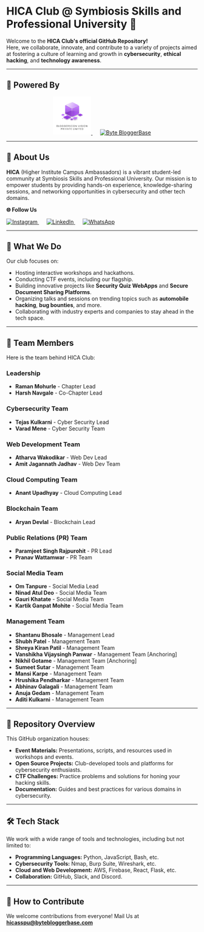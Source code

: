# HICA Club @ Symbiosis Skills and Professional University 🚀  

Welcome to the **HICA Club's official GitHub Repository!**  
Here, we collaborate, innovate, and contribute to a variety of projects aimed at fostering a culture of learning and growth in **cybersecurity**, **ethical hacking**, and **technology awareness**.  

---

## 🎯 Powered By  

<p align="center">
  <a href="https://www.bloggersconvision.com" target="_blank">
    <img src="https://raw.githubusercontent.com/HICASSPU/.github/refs/heads/main/profile/Frame%20514.png" alt="BloggersCon Vision" width="100"/>
  </a>
  &nbsp;&nbsp;&nbsp;&nbsp;
  <a href="https://www.bytebloggerbase.com" target="_blank">
    <img src="" alt="Byte BloggerBase" width="100"/>
  </a>
</p>  

---

## 🌟 About Us  

**HICA** (Higher Institute Campus Ambassadors) is a vibrant student-led community at Symbiosis Skills and Professional University. Our mission is to empower students by providing hands-on experience, knowledge-sharing sessions, and networking opportunities in cybersecurity and other tech domains.  

 ****🌐 Follow Us****
<p>
  <a href="https://www.instagram.com/hica_sspu" >
    <img src="https://upload.wikimedia.org/wikipedia/commons/a/a5/Instagram_icon.png" alt="Instagram" width="50"/>
  </a>
  &nbsp;&nbsp;&nbsp;&nbsp;
  <a href="https://www.linkedin.com/company/hica-sspu" >
    <img src="https://upload.wikimedia.org/wikipedia/commons/e/e9/Linkedin_icon.svg" alt="LinkedIn" width="50"/>
  </a>
  &nbsp;&nbsp;&nbsp;&nbsp;
  <a href="https://chat.whatsapp.com/Hs5MBRWdEvGJWlwy5jXCl3">
    <img src="https://upload.wikimedia.org/wikipedia/commons/6/6b/WhatsApp.svg" alt="WhatsApp" width="50"/>
  </a>
</p>  

---

## 🎯 What We Do  

Our club focuses on:  
- Hosting interactive workshops and hackathons.  
- Conducting CTF events, including our flagship. 
- Building innovative projects like **Security Quiz WebApps** and **Secure Document Sharing Platforms**.  
- Organizing talks and sessions on trending topics such as **automobile hacking**, **bug bounties**, and more.  
- Collaborating with industry experts and companies to stay ahead in the tech space.  

---

## 🌟 Team Members  

Here is the team behind HICA Club:  

### **Leadership**  
- **Raman Mohurle** - Chapter Lead  
- **Harsh Navgale** - Co-Chapter Lead  

### **Cybersecurity Team**  
- **Tejas Kulkarni** - Cyber Security Lead  
- **Varad Mene** - Cyber Security Team  

### **Web Development Team**  
- **Atharva Wakodikar** - Web Dev Lead  
- **Amit Jagannath Jadhav** - Web Dev Team  

### **Cloud Computing Team**  
- **Anant Upadhyay** - Cloud Computing Lead  

### **Blockchain Team**  
- **Aryan Devlal** - Blockchain Lead  

### **Public Relations (PR) Team**  
- **Paramjeet Singh Rajpurohit** - PR Lead  
- **Pranav Wattamwar** - PR Team  

### **Social Media Team**  
- **Om Tanpure** - Social Media Lead  
- **Ninad Atul Deo** - Social Media Team  
- **Gauri Khatate** - Social Media Team  
- **Kartik Ganpat Mohite** - Social Media Team  

### **Management Team**  
- **Shantanu Bhosale** - Management Lead  
- **Shubh Patel** - Management Team  
- **Shreya Kiran Patil** - Management Team  
- **Vanshikha Vijaysingh Panwar** - Management Team [Anchoring]  
- **Nikhil Gotame** - Management Team [Anchoring]  
- **Sumeet Sutar** - Management Team  
- **Mansi Karpe** - Management Team  
- **Hrushika Pendharkar** - Management Team  
- **Abhinav Galagali** - Management Team  
- **Anuja Gedam** - Management Team  
- **Aditi Kulkarni** - Management Team  

---

## 📂 Repository Overview  

This GitHub organization houses:  
- **Event Materials:** Presentations, scripts, and resources used in workshops and events.  
- **Open Source Projects:** Club-developed tools and platforms for cybersecurity enthusiasts.  
- **CTF Challenges:** Practice problems and solutions for honing your hacking skills.  
- **Documentation:** Guides and best practices for various domains in cybersecurity.  

---

## 🛠 Tech Stack  

We work with a wide range of tools and technologies, including but not limited to:  
- **Programming Languages:** Python, JavaScript, Bash, etc.  
- **Cybersecurity Tools:** Nmap, Burp Suite, Wireshark, etc.  
- **Cloud and Web Development:** AWS, Firebase, React, Flask, etc.  
- **Collaboration:** GitHub, Slack, and Discord.  

---

## 🤝 How to Contribute  

We welcome contributions from everyone! Mail Us at **hicasspu@bytebloggerbase.com**
